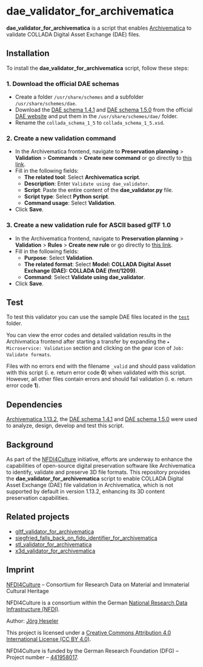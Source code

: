 # dae_validator_for_archivematica

**dae_validator_for_archivematica** is a script that enables [Archivematica](https://www.archivematica.org/) to validate COLLADA Digital Asset Exchange (DAE) files.

## Installation

To install the **dae_validator_for_archivematica** script, follow these steps:

### 1. Download the official DAE schemas 

- Create a folder `/usr/share/schemes` and a subfolder `/usr/share/schemes/dae`.
- Download the [DAE schema 1.4.1](https://www.khronos.org/files/collada_schema_1_4_1.xsd) and [DAE schema 1.5.0](https://www.khronos.org/files/collada_schema_1_5) from the official [DAE website](https://www.khronos.org/api/collada) and put them in the `/usr/share/schemes/dae/` folder.
- Rename the `collada_schema_1_5` to `collada_schema_1_5.xsd`.

### 2. Create a new validation command
- In the Archivematica frontend, navigate to **Preservation planning** > **Validation** > **Commands** > **Create new command** or go directly to [this link](http://10.10.10.20/fpr/fpcommand/create/).
- Fill in the following fields:
    - **The related tool**: Select **Archivematica script**.
    - **Description**: Enter `Validate using dae_validator`.
    - **Script**: Paste the entire content of the **dae_validator.py** file.
    - **Script type**: Select **Python script**.
    - **Command usage**: Select **Validation**.
- Click **Save**.

### 3. Create a new validation rule for ASCII based glTF 1.0
- In the Archivematica frontend, navigate to **Preservation planning** > **Validation** > **Rules** > **Create new rule** or go directly to [this link](http://10.10.10.20/fpr/fprule/create/).
- Fill in the following fields:
    - **Purpose**: Select **Validation**.
    - **The related format**: Select **Model: COLLADA Digital Asset Exchange (DAE): COLLADA DAE (fmt/1209)**.
    - **Command**: Select **Validate using dae_validator**.
- Click **Save**.

## Test

To test this validator you can use the sample DAE files located in the [`test`](./test/) folder.

You can view the error codes and detailed validation results in the Archivmatica frontend after starting a transfer by expanding the `▸ Microservice: Validation` section and clicking on the gear icon of `Job: Validate formats`.

Files with no errors end with the filename `_valid` and should pass validation with this script (i. e. return error code **0**) when validated with this script. However, all other files contain errors and should fail validation (i. e. return error code **1**).

## Dependencies

[Archivematica 1.13.2](https://github.com/artefactual/archivematica/releases/tag/v1.13.2), the [DAE schema 1.4.1](https://www.khronos.org/files/collada_schema_1_4_1.xsd) and [DAE schema 1.5.0](https://www.khronos.org/files/collada_schema_1_5) were used to analyze, design, develop and test this script.

## Background

As part of the [NFDI4Culture](https://nfdi4culture.de/) initiative, efforts are underway to enhance the capabilities of open-source digital preservation software like Archivematica to identify, validate and preserve 3D file formats. This repository provides the **dae_validator_for_archivematica** script to enable COLLADA Digital Asset Exchange (DAE) file validation in Archivematica, which is not supported by default in version 1.13.2, enhancing its 3D content preservation capabilities.

## Related projects

- [gltf_validator_for_archivematica](https://github.com/JoergHeseler/gltf_validator_for_archivematica)
- [siegfried_falls_back_on_fido_identifier_for_archivematica](https://github.com/JoergHeseler/siegfried_falls_back_on_fido_identifier_for_archivematica)
- [stl_validator_for_archivematica](https://github.com/JoergHeseler/stl_validator_for_archivematica)
- [x3d_validator_for_archivematica](https://github.com/JoergHeseler/x3d_validator_for_archivematica)

## Imprint

[NFDI4Culture](https://nfdi4culture.de/) – Consortium for Research Data on Material and Immaterial Cultural Heritage

NFDI4Culture is a consortium within the German [National Research Data Infrastructure (NFDI)](https://www.nfdi.de/).

Author: [Jörg Heseler](https://orcid.org/0000-0002-1497-627X)

This project is licensed under a [Creative Commons Attribution 4.0 International License (CC BY 4.0)](https://creativecommons.org/licenses/by/4.0/).

NFDI4Culture is funded by the German Research Foundation (DFG) – Project number – [441958017](https://gepris.dfg.de/gepris/projekt/441958017).